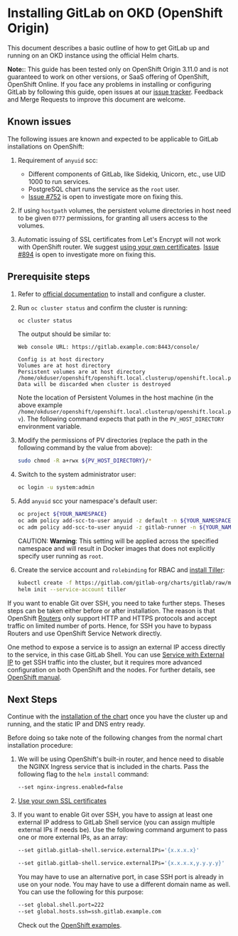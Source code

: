 # Installing GitLab on OKD (OpenShift Origin)

This document describes a basic outline of how to get GitLab up and running on
an OKD instance using the official Helm charts.

**Note:**:
This guide has been tested only on OpenShift Origin 3.11.0 and is not guaranteed
to work on other versions, or SaaS offering of OpenShift, OpenShift Online.
If you face any problems in installing or configuring GitLab by following this
guide, open issues at our [issue tracker](https://gitlab.com/gitlab-org/charts/gitlab/issues).
Feedback and Merge Requests to improve this document are welcome.

## Known issues

The following issues are known and expected to be applicable to GitLab
installations on OpenShift:

1. Requirement of `anyuid` scc:

   - Different components of GitLab, like Sidekiq, Unicorn, etc., use UID 1000 to run services.
   - PostgreSQL chart runs the service as the `root` user.
   - [Issue #752](https://gitlab.com/gitlab-org/charts/gitlab/issues/752) is open to investigate more on fixing this.

1. If using `hostpath` volumes, the persistent volume directories in host need to
   be given `0777` permissions, for granting all users access to the volumes.
1. Automatic issuing of SSL certificates from Let's Encrypt will not work with
   OpenShift router. We suggest [using your own certificates](../tls.md#option-2-use-your-own-wildcard-certificate).
   [Issue #894](https://gitlab.com/gitlab-org/charts/gitlab/issues/894) is open to
   investigate more on fixing this.

## Prerequisite steps

1. Refer to [official documentation](https://www.okd.io/download.html#oc-platforms)
   to install and configure a cluster.
1. Run `oc cluster status` and confirm the cluster is running:

   ```bash
   oc cluster status
   ```

   The output should be similar to:

   ```
   Web console URL: https://gitlab.example.com:8443/console/

   Config is at host directory
   Volumes are at host directory
   Persistent volumes are at host directory /home/okduser/openshift/openshift.local.clusterup/openshift.local.pv
   Data will be discarded when cluster is destroyed
   ```

   Note the location of Persistent Volumes in the host machine (in the above example
   `/home/okduser/openshift/openshift.local.clusterup/openshift.local.pv`).
   The following command expects that path in the `PV_HOST_DIRECTORY` environment variable.

1. Modify the permissions of PV directories (replace the path in the following
   command by the value from above):

   ```bash
   sudo chmod -R a+rwx ${PV_HOST_DIRECTORY}/*
   ```

1. Switch to the system administrator user:

   ```bash
   oc login -u system:admin
   ```

1. Add `anyuid` scc your namespace's default user:

   ```bash
   oc project ${YOUR_NAMESPACE}
   oc adm policy add-scc-to-user anyuid -z default -n ${YOUR_NAMESPACE}
   oc adm policy add-scc-to-user anyuid -z gitlab-runner -n ${YOUR_NAMESPACE}
   ```

   CAUTION: **Warning**:
   This setting will be applied across the specified namespace and will result
   in Docker images that does not explicitly specify user running as `root`.

1. Create the service account and `rolebinding` for RBAC and [install Tiller](../tools.md#helm):

   ```bash
   kubectl create -f https://gitlab.com/gitlab-org/charts/gitlab/raw/master/doc/installation/examples/rbac-config.yaml
   helm init --service-account tiller
   ```

If you want to enable Git over SSH, you need to take further steps. Theses steps can be taken either before
or after installation. The reason is that OpenShift [Routers](https://docs.okd.io/3.11/architecture/networking/routes.html#routers)
only support HTTP and HTTPS protocols and accept traffic on limited number of ports. Hence, for SSH you have to
bypass Routers and use OpenShift Service Network directly.

One method to expose a service is to assign an external IP access directly to the service, in this case GitLab
Shell. You can use [Service with External IP](https://docs.openshift.com/container-platform/3.11/dev_guide/expose_service/expose_internal_ip_service.html)
to get SSH traffic into the cluster, but it requires more advanced configuration on both OpenShift and the nodes.
For further details, see [OpenShift manual](https://docs.openshift.com/container-platform/3.11/dev_guide/expose_service/expose_internal_ip_service.html).

## Next Steps

Continue with the [installation of the chart](../deployment.md) once you have
the cluster up and running, and the static IP and DNS entry ready.

Before doing so take note of the following changes from the normal chart
installation procedure:

1. We will be using OpenShift's built-in router, and hence need to disable
   the NGINX Ingress service that is included in the charts. Pass the following
   flag to the `helm install` command:

   ```bash
   --set nginx-ingress.enabled=false
   ```

1. [Use your own SSL certificates](../tls.md#option-2-use-your-own-wildcard-certificate)

1. If you want to enable Git over SSH, you have to assign at least one external IP address to GitLab
   Shell service (you can assign multiple external IPs if needs be). Use the following command argument
   to pass one or more external IPs, as an array:

   ```bash
   --set gitlab.gitlab-shell.service.externalIPs='{x.x.x.x}'
   ```

   ```bash
   --set gitlab.gitlab-shell.service.externalIPs='{x.x.x.x,y.y.y.y}'
   ```

   You may have to use an alternative port, in case SSH port is already in use on your node. You may
   have to use a different domain name as well. You can use the following for this purpose:

   ```bash
   --set global.shell.port=222
   --set global.hosts.ssh=ssh.gitlab.example.com
   ```

   Check out the [OpenShift examples](https://gitlab.com/gitlab-org/charts/gitlab/tree/master/examples/openshift).
